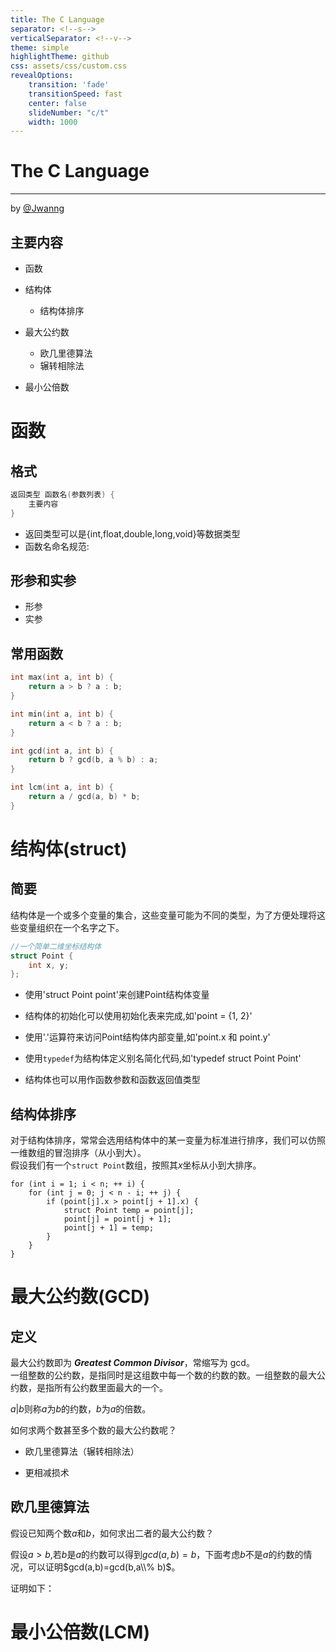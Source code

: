```yaml
---
title: The C Language
separator: <!--s-->
verticalSeparator: <!--v-->
theme: simple
highlightTheme: github
css: assets/css/custom.css
revealOptions:
    transition: 'fade'
    transitionSpeed: fast
    center: false
    slideNumber: "c/t"
    width: 1000
---
```


<div class="middle center">
<div style="width: 100%">

# The   C Language 

<hr />

by [@Jwanng](https://github.com/Mandorian)

</div>
</div>

<!--v-->
## 主要内容
<div class="fragment">

+ 函数
</div>

<div class="fragment">

+ 结构体
  <div class="fragment">
  
  + 结构体排序
  </div>
</div>

<div class="fragment">

+ 最大公约数
  <div class="fragment">

  + 欧几里德算法
  + 辗转相除法
  </div>

</div>

<div class="fragment">

+ 最小公倍数
</div>

<!--s-->
<div class="middle center">
<div style="width: 100%">

# 函数

</div>
</div>

<!--v-->
## 格式
``` c
返回类型 函数名(参数列表) {
    主要内容
}
```
+ 返回类型可以是{int,float,double,long,void}等数据类型
+ 函数名命名规范:
>

<!--v-->
## 形参和实参
+ 形参
+ 实参

<!--v-->
## 常用函数
```c
int max(int a, int b) {
    return a > b ? a : b;
}
```
``` c
int min(int a, int b) {
    return a < b ? a : b;
}
```
``` c
int gcd(int a, int b) {
    return b ? gcd(b, a % b) : a;
}
```
``` c
int lcm(int a, int b) {
    return a / gcd(a, b) * b;
}
```

<!--s-->
<div class="middle center">
<div style="width: 100%">

# 结构体(struct)

</div>
</div>

<!--v-->
## 简要
结构体是一个或多个变量的集合，这些变量可能为不同的类型，为了方便处理将这些变量组织在一个名字之下。  
``` c
//一个简单二维坐标结构体
struct Point {
    int x, y;
};
```

<div class="fragment">

+ 使用'struct Point point'来创建Point结构体变量
</div>

<div class="fragment">

+ 结构体的初始化可以使用初始化表来完成,如'point = {1, 2}'
</div>

<div class="fragment">

+ 使用'.'运算符来访问Point结构体内部变量,如'point.x 和 point.y'
</div>

<div class="fragment">

+ 使用`typedef`为结构体定义别名简化代码,如'typedef struct Point Point'
</div>

<div class="fragment">

+ 结构体也可以用作函数参数和函数返回值类型
</div>

<!--v-->
## 结构体排序
对于结构体排序，常常会选用结构体中的某一变量为标准进行排序，我们可以仿照一维数组的冒泡排序（从小到大）。    
假设我们有一个`struct Point`数组，按照其$x$坐标从小到大排序。
``` c[0|3-6]
for (int i = 1; i < n; ++ i) {
    for (int j = 0; j < n - i; ++ j) {
        if (point[j].x > point[j + 1].x) {
            struct Point temp = point[j];
            point[j] = point[j + 1];
            point[j + 1] = temp;
        }
    }
}
```

<!--s-->
<div class="middle center">
<div style="width: 100%">

# 最大公约数(GCD)                                                                                                                             
</div>
</div>

<!--v-->
## 定义
最大公约数即为 ***Greatest Common Divisor***，常缩写为 gcd。  
一组整数的公约数，是指同时是这组数中每一个数的约数的数。一组整数的最大公约数，是指所有公约数里面最大的一个。    

$a|b$则称$a$为$b$的约数，$b$为$a$的倍数。

如何求两个数甚至多个数的最大公约数呢？

<div class="fragment">

+ 欧几里德算法（辗转相除法）
</div>

<div class="fragment">

+ 更相减损术
</div>

<!--v-->
## 欧几里德算法
假设已知两个数$a$和$b$，如何求出二者的最大公约数？  

假设$a>b$,若$b$是$a$的约数可以得到$gcd(a,b)=b$，下面考虑$b$不是$a$的约数的情况，可以证明$gcd(a,b)=gcd(b,a\\% b)$。  

证明如下：
<!--s-->
<div class="middle center">
<div style="width: 100%">

# 最小公倍数(LCM)

</div>
</div>
